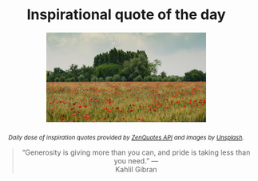 
<div align="center">

# Inspirational quote of the day

<img src="./data/photo.jpeg" alt="Beautiful nature photo" width="320" height="180">

<sub><i>Daily dose of inspiration quotes provided by [ZenQuotes API](https://zenquotes.io/) and images by [Unsplash](https://unsplash.com/).</i></sub>


<blockquote>&ldquo;Generosity is giving more than you can, and pride is taking less than you need.&rdquo; &mdash; <footer>Kahlil Gibran</footer></blockquote>

</div>
